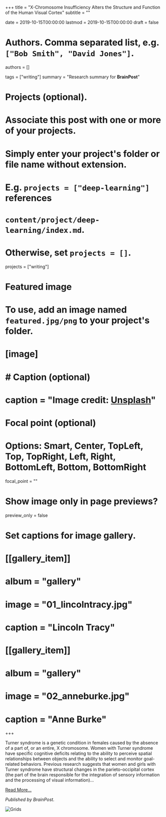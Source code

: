 +++
title = "X-Chromosome Insufficiency Alters the Structure and Function of the Human Visual Cortex"
subtitle = ""

date = 2019-10-15T00:00:00
lastmod = 2019-10-15T00:00:00
draft = false

# Authors. Comma separated list, e.g. `["Bob Smith", "David Jones"]`.
authors = []

tags = ["writing"]
summary = "Research summary for **BrainPost**"

# Projects (optional).
#   Associate this post with one or more of your projects.
#   Simply enter your project's folder or file name without extension.
#   E.g. `projects = ["deep-learning"]` references 
#   `content/project/deep-learning/index.md`.
#   Otherwise, set `projects = []`.
projects = ["writing"]

# Featured image
# To use, add an image named `featured.jpg/png` to your project's folder. 
# [image]
#   # Caption (optional)
#   caption = "Image credit: [**Unsplash**](https://unsplash.com/photos/CpkOjOcXdUY)"

  # Focal point (optional)
  # Options: Smart, Center, TopLeft, Top, TopRight, Left, Right, BottomLeft, Bottom, BottomRight
  focal_point = ""

  # Show image only in page previews?
  preview_only = false

# Set captions for image gallery.

# [[gallery_item]]
# album = "gallery"
# image = "01_lincolntracy.jpg"
# caption = "Lincoln Tracy"

# [[gallery_item]]
# album = "gallery"
# image = "02_anneburke.jpg"
# caption = "Anne Burke"

+++

Turner syndrome is a genetic condition in females caused by the absence of a part of, or an entire, X chromosome. Women with Turner syndrome have specific cognitive deficits relating to the ability to perceive spatial relationships between objects and the ability to select and monitor goal-related behaviors. Previous research suggests that women and girls with Turner syndrome have structural changes in the parieto-occipital cortex (the part of the brain responsible for the integration of sensory information and the processing of visual information)... 

[Read More...](https://www.brainpost.co/weekly-brainpost/2019/10/15/x-chromosome-insufficiency-alters-the-structure-and-function-of-the-human-visual-cortex)

*Published by BrainPost.*

![Grids](/img/lincoln_turner.jpg)
